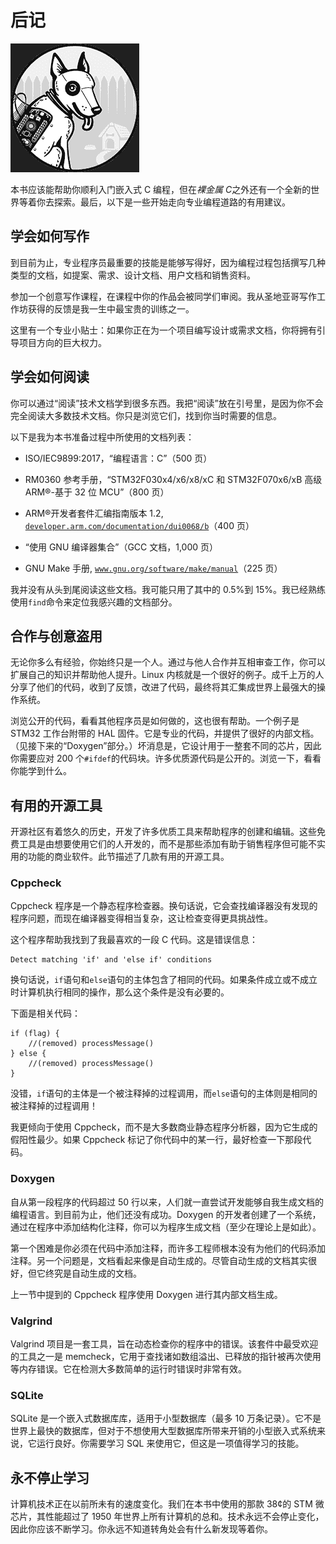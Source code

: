 # 后记

![](img/chapterart.png)

本书应该能帮助你顺利入门嵌入式 C 编程，但在*裸金属 C*之外还有一个全新的世界等着你去探索。最后，以下是一些开始走向专业编程道路的有用建议。

## 学会如何写作

到目前为止，专业程序员最重要的技能是能够写得好，因为编程过程包括撰写几种类型的文档，如提案、需求、设计文档、用户文档和销售资料。

参加一个创意写作课程，在课程中你的作品会被同学们审阅。我从圣地亚哥写作工作坊获得的反馈是我一生中最宝贵的训练之一。

这里有一个专业小贴士：如果你正在为一个项目编写设计或需求文档，你将拥有引导项目方向的巨大权力。

## 学会如何阅读

你可以通过“阅读”技术文档学到很多东西。我把“阅读”放在引号里，是因为你不会完全阅读大多数技术文档。你只是浏览它们，找到你当时需要的信息。

以下是我为本书准备过程中所使用的文档列表：

+   ISO/IEC9899:2017，“编程语言：C”（500 页）

+   RM0360 参考手册，“STM32F030x4/x6/x8/xC 和 STM32F070x6/xB 高级 ARM®-基于 32 位 MCU”（800 页）

+   ARM®开发者套件汇编指南版本 1.2, [`developer.arm.com/documentation/dui0068/b`](https://developer.arm.com/documentation/dui0068/b)（400 页）

+   “使用 GNU 编译器集合”（GCC 文档，1,000 页）

+   GNU Make 手册, [`www.gnu.org/software/make/manual`](https://www.gnu.org/software/make/manual)（225 页）

我并没有从头到尾阅读这些文档。我可能只用了其中的 0.5%到 15%。我已经熟练使用`find`命令来定位我感兴趣的文档部分。

## 合作与创意盗用

无论你多么有经验，你始终只是一个人。通过与他人合作并互相审查工作，你可以扩展自己的知识并帮助他人提升。Linux 内核就是一个很好的例子。成千上万的人分享了他们的代码，收到了反馈，改进了代码，最终将其汇集成世界上最强大的操作系统。

浏览公开的代码，看看其他程序员是如何做的，这也很有帮助。一个例子是 STM32 工作台附带的 HAL 固件。它是专业的代码，并提供了很好的内部文档。（见接下来的“Doxygen”部分。）坏消息是，它设计用于一整套不同的芯片，因此你需要应对 200 个`#ifdef`的代码块。许多优质源代码是公开的。浏览一下，看看你能学到什么。

## 有用的开源工具

开源社区有着悠久的历史，开发了许多优质工具来帮助程序的创建和编辑。这些免费工具是由想要使用它们的人开发的，而不是那些添加有助于销售程序但可能不实用的功能的商业软件。此节描述了几款有用的开源工具。

### Cppcheck

Cppcheck 程序是一个静态程序检查器。换句话说，它会查找编译器没有发现的程序问题，而现在编译器变得相当复杂，这让检查变得更具挑战性。

这个程序帮助我找到了我最喜欢的一段 C 代码。这是错误信息：

```
Detect matching 'if' and 'else if' conditions
```

换句话说，`if`语句和`else`语句的主体包含了相同的代码。如果条件成立或不成立时计算机执行相同的操作，那么这个条件是没有必要的。

下面是相关代码：

```
if (flag) {
    //(removed) processMessage()
} else {
    //(removed) processMessage()
}
```

没错，`if`语句的主体是一个被注释掉的过程调用，而`else`语句的主体则是相同的被注释掉的过程调用！

我更倾向于使用 Cppcheck，而不是大多数商业静态程序分析器，因为它生成的假阳性最少。如果 Cppcheck 标记了你代码中的某一行，最好检查一下那段代码。

### Doxygen

自从第一段程序的代码超过 50 行以来，人们就一直尝试开发能够自我生成文档的编程语言。到目前为止，他们还没有成功。Doxygen 的开发者创建了一个系统，通过在程序中添加结构化注释，你可以为程序生成文档（至少在理论上是如此）。

第一个困难是你必须在代码中添加注释，而许多工程师根本没有为他们的代码添加注释。另一个问题是，文档看起来像是自动生成的。尽管自动生成的文档其实很好，但它终究是自动生成的文档。

上一节中提到的 Cppcheck 程序使用 Doxygen 进行其内部文档生成。

### Valgrind

Valgrind 项目是一套工具，旨在动态检查你的程序中的错误。该套件中最受欢迎的工具之一是 memcheck，它用于查找诸如数组溢出、已释放的指针被再次使用等内存错误。它在检测大多数简单的运行时错误时非常有效。

### SQLite

SQLite 是一个嵌入式数据库库，适用于小型数据库（最多 10 万条记录）。它不是世界上最快的数据库，但对于不想使用大型数据库所带来开销的小型嵌入式系统来说，它运行良好。你需要学习 SQL 来使用它，但这是一项值得学习的技能。

## 永不停止学习

计算机技术正在以前所未有的速度变化。我们在本书中使用的那款 38¢的 STM 微芯片，其性能超过了 1950 年世界上所有计算机的总和。技术永远不会停止变化，因此你应该不断学习。你永远不知道转角处会有什么新发现等着你。
